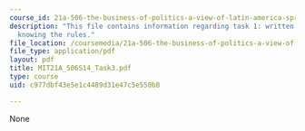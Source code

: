 ```yaml
---
course_id: 21a-506-the-business-of-politics-a-view-of-latin-america-spring-2014
description: "This file contains information regarding task 1: written report\u2013\
  knowing the rules."
file_location: /coursemedia/21a-506-the-business-of-politics-a-view-of-latin-america-spring-2014/c977dbf43e5e1c4489d31e47c5e550b8_MIT21A_506S14_Task3.pdf
file_type: application/pdf
layout: pdf
title: MIT21A_506S14_Task3.pdf
type: course
uid: c977dbf43e5e1c4489d31e47c5e550b8

---
```

None